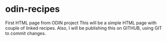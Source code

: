 # odin-recipes
First HTML page from ODIN project
This will be a simple HTML page with couple of linked recipes. 
Also, I will be publishing this on GITHUB, using GIT to commit changes. 
